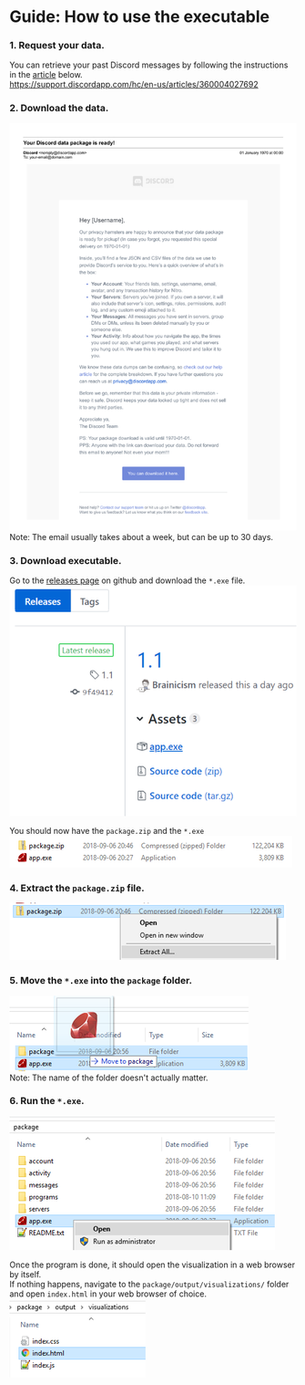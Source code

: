 # Guide: How to use the executable

### 1. Request your data.
You can retrieve your past Discord messages by following the instructions in the [article](https://support.discordapp.com/hc/en-us/articles/360004027692) below.  
https://support.discordapp.com/hc/en-us/articles/360004027692

### 2. Download the data.  
![Email](examples/email.png)  
Note: The email usually takes about a week, but can be up to 30 days.

### 3. Download executable.
Go to the [releases page](https://github.com/Brainicism/DiscordDataParser/releases) on github and download the `*.exe` file.  
![Download App](examples/download_app.png)

You should now have the `package.zip` and the `*.exe`  
![AppAndPackage](examples/app_package.png)

### 4. Extract the `package.zip` file.  
![Extract Package](examples/extract_package.png)

### 5. Move the `*.exe` into the `package` folder.  
![Moving *.exe](examples/move_app.png)  
Note: The name of the folder doesn't actually matter.

### 6. Run the `*.exe`.  
![Running App](examples/run_app.png)



Once the program is done, it should open the visualization in a web browser by itself.  
If nothing happens, navigate to the `package/output/visualizations/` folder and open `index.html` in your web browser of choice.  
![Opening visualization](examples/open_visual.png)

